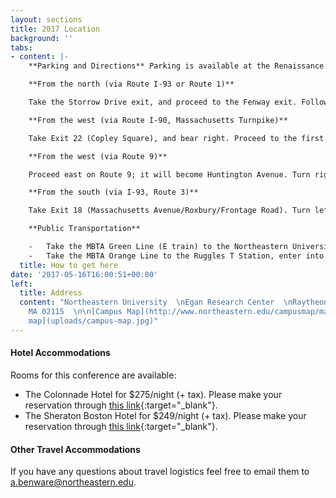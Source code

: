 ```yaml
---
layout: sections
title: 2017 Location
background: ''
tabs:
- content: |-
    **Parking and Directions** Parking is available at the Renaissance Garage (#62 on the campus map), 835 Columbus Avenue. Directions to the parking garage are listed below.

    **From the north (via Route I-93 or Route 1)**

    Take the Storrow Drive exit, and proceed to the Fenway exit. Follow signs for Boylston Street inbound, and bear right onto Westland Avenue. Turn right onto Massachusetts Avenue, proceed to the third traffic light, and turn right onto Columbus Avenue. The Renaissance Parking Garage is at 835 Columbus Avenue.

    **From the west (via Route I-90, Massachusetts Turnpike)**

    Take Exit 22 (Copley Square), and bear right. Proceed to the first traffic light, and turn right onto Dartmouth Street. Take the next right onto Columbus Avenue. The Renaissance Parking Garage is at 835 Columbus Avenue.

    **From the west (via Route 9)**

    Proceed east on Route 9; it will become Huntington Avenue. Turn right onto Ruggles Street. At the fourth traffic light, turn left onto Tremont Street. At the second set of lights, turn left onto Melnea Cass Boulevard, and then turn left onto Columbus Avenue. The Renaissance Parking Garage is at 835 Columbus Avenue.

    **From the south (via I-93, Route 3)**

    Take Exit 18 (Massachusetts Avenue/Roxbury/Frontage Road). Turn left at the third light, staying in one of the two left lanes. Proceed straight onto Melnea Cass Boulevard. Continue for approximately two miles and turn left onto Columbus Avenue. The Renaissance Parking Garage is at 835 Columbus Avenue.

    **Public Transportation**

    -   Take the MBTA Green Line (E train) to the Northeastern University stop, cross Huntington Avenue, enter Northeastern's campus. Egan Research Center is #60 on the campus map.
    -   Take the MBTA Orange Line to the Ruggles T Station, enter into Northeastern University campus on Forsyth Street. Egan Research Center is #60 on the campus map.
  title: How to get here
date: '2017-05-16T16:00:51+00:00'
left:
  title: Address
  content: "Northeastern University  \nEgan Research Center  \nRaytheon Amphitheater  \n120 Forsyth Street  \nBoston,
    MA 02115  \n\n[Campus Map](http://www.northeastern.edu/campusmap/map/){:target=\"_blank\"}  \n![Smallcampus
    map](uploads/campus-map.jpg)"
---
```

#### Hotel Accommodations

Rooms for this conference are available:
  - The Colonnade Hotel for $275/night (+ tax). Please make your reservation through [this link](https://gc.synxis.com/rez.aspx?Hotel=27205&Chain=10237&template=fBOSCO&shell=fBOSCO2&start=availresults&arrive=10/31/2017&depart=11/3/2017&adult=1&child=0&group=SOE31A){:target="_blank"}.
  - The Sheraton Boston Hotel for $249/night (+ tax). Please make your reservation through [this link](https://www.starwoodmeeting.com/Book/SEC17){:target="_blank"}.

#### Other Travel Accommodations

If you have any questions about travel logistics feel free to email them to <a.benware@northeastern.edu>.
